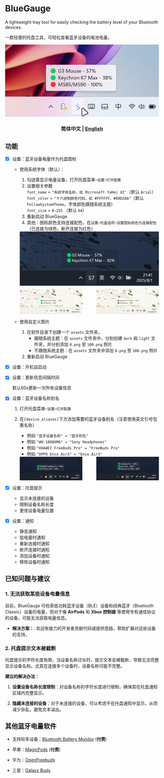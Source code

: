 # BlueGauge
A lightweight tray tool for easily checking the battery level of your Bluetooth devices.

一款轻便的托盘工具，可轻松查看蓝牙设备的电池电量。

![image](https://raw.githubusercontent.com/iKineticate/BlueGauge/main/screenshots/app.png)

<h3 align="center"> 简体中文 | <a href='./README-en.md'>English</a></h3>

## 功能

- [x] 设置：蓝牙设备电量作为托盘图标    

    - 使用系统字体（默认）：  
        1. 勾选需显示电量设备，打开托盘菜单-`设置`-`打开配置`
        2. 设置相关参数  
        `font_name` = `"系统字体名称，如 Microsoft YaHei UI"`（默认 `Arial`）  
        `font_color` = `"十六进制颜色代码，如 #FFFFFF、#00D26A"`（默认 `FollowSystemTheme`，字体颜色跟随系统主题）  
        `font_size` = `0~255`  （默认 `64`）   
        3. 重新启动 BlueGauge
        4. 其他：图标颜色支持连接配色，在`设置`-`托盘选项`-`设置图标颜色为连接配色`（已连接为绿色，断开连接为红色）

        <div align="center">
            <img src="screenshots/battery.png" style="width=90%; display:block; margin:0 auto 10px;" />
            <div style="display:flex; justify-content:space-between; width:100%; margin:0 auto;">
                <img src="screenshots/connect.png" alt="左下图片" style="width:45%; display:block;">
                <img src="screenshots/disconnect.png" alt="右下图片" style="width:45%; display:block;">
            </div>
        </div>

    - 使用自定义图片  
        1. 在软件目录下创建一个 `assets` 文件夹，
            - 跟随系统主题：在 `assets` 文件夹中，分别创建 `dark` 和 `light` 文件夹，并分别添加 `0.png` 至 `100.png` 照片
            - 不跟随系统主题：在 `assets` 文件夹中添加 `0.png` 至 `100.png` 照片  
        2. 重新启动 BlueGauge

- [x] 设置：开机自启动
- [x] 设置：更新信息间隔时间    

    默认60s更新一次所有设备信息    

- [x] 设置：蓝牙设备名称别名

    1. 打开托盘菜单-`设置`-`打开配置`   

    2. 在`[device_aliases]`下方添加需要的蓝牙设备别名（注意使用英文引号包裹名称）

        - 例如 `"蓝牙设备名称" = "蓝牙别名"`
        - 例如 `"WH-1000XM6" = "Sony Headphones"`
        - 例如 `"HUAWEI FreeBuds Pro" = "FreeBuds Pro"`
        - 例如 `"OPPO Enco Air3" = "Enco Air3"`

        <div align="center">
            <div style="display:flex; justify-content:space-between; width:100%; margin:0 auto;">
                <img src="screenshots/not_aliases.png" alt="左下图片" style="width:45%; display:block;">
                <img src="screenshots/aliases.png" alt="右下图片" style="width:45%; display:block;">
            </div>
        </div>

- [x] 设置：托盘提示

    - 显示未连接的设备
    - 限制设备名称长度
    - 更改设备电量位置

- [x] 设置：通知

    - 静音通知
    - 低电量时通知
    - 重新连接时通知
    - 断开连接时通知
    - 添加设备时通知
    - 移除设备时通知

## 已知问题与建议

### 1. 无法获取某些设备电量信息

目前，BlueGauge 可检索低功耗蓝牙设备（BLE）设备和经典蓝牙（Bluetooth Classic）设备的电量，但对于像 **AirPods** 和 **Xbox 控制器** 等使用专有通信协议的设备，可能无法获取电量信息。

- **解决方案：**: 欢迎有能力的开发者贡献代码或提供思路，帮助扩展对这些设备的支持。

### 2. 托盘提示文本被截断

托盘提示的字符长度有限，当设备名称过长时，提示文本会被截断，导致无法完整显示设备名称。尤其在连接多个设备时，设备名称可能不完整。

**建议的解决办法：**

1. **设置设备名称长度限制**：对设备名称的字符长度进行限制，确保其在托盘通知区域内完整显示。

2. **隐藏未连接的设备**：对于未连接的设备，可以考虑不在托盘通知中显示，从而减少杂乱，避免文本溢出。

## 其他蓝牙电量软件

 - 支持较多设备：[Bluetooth Battery Monitor](https://www.bluetoothgoodies.com/) (**付费**)

 - 苹果：[MagicPods](https://apps.microsoft.com/detail/9P6SKKFKSHKM) (**付费**)

 - 华为：[OpenFreebuds](https://github.com/melianmiko/OpenFreebuds)

 - 三星：[Galaxy Buds](https://apps.microsoft.com/detail/9NHTLWTKFZNB)
